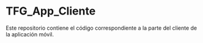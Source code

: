 # TFG_App_Cliente

Este repositorio contiene el código correspondiente a la parte del cliente de la aplicación móvil.
